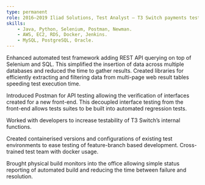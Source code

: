 ```yaml
---
type: permanent
role: 2016–2019 Iliad Solutions, Test Analyst — T3 Switch payments testing and simulation tool
skills:
    - Java, Python, Selenium, Postman, Newman.
    - AWS, EC2, RDS, Docker, Jenkins.
    - MySQL, PostgreSQL, Oracle.
---
```

Enhanced automated test framework adding REST API querying on top of Selenium and SQL. This simplified the insertion of data across multiple databases and reduced the time to gather results. Created libraries for efficiently extracting and filtering data from multi-page web result tables speeding test execution time.

Introduced Postman for API testing allowing the verification of interfaces created for a new front-end. This decoupled interface testing from the front-end allows tests suites to be built into automated regression tests.

Worked with developers to increase testability of T3 Switch’s internal functions.

Created containerised versions and configurations of existing test environments to ease testing of feature-branch based development. Cross-trained test team with docker usage.

Brought physical build monitors into the office allowing simple status reporting of automated build and reducing the time between failure and resolution.
